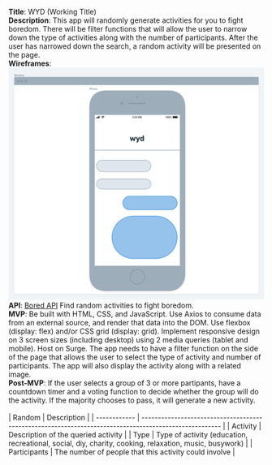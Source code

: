 **Title**:
WYD (Working Title) <br/>
**Description**:
This app will randomly generate activities for you to fight boredom. There will be filter functions that will allow the user to narrow down the type of activities along with the number of participants. After the user has narrowed down the search, a random activity will be presented on the page. <br/>
**Wireframes**:
![Wireframe](new-wireframe@2x.png) <br/>
**API**:
[Bored API](https://www.boredapi.com/)
Find random activities to fight boredom. <br/>
**MVP**:
Be built with HTML, CSS, and JavaScript.
Use Axios to consume data from an external source, and render that data into the DOM.
Use flexbox (display: flex) and/or CSS grid (display: grid).
Implement responsive design on 3 screen sizes (including desktop) using 2 media queries (tablet and mobile).
Host on Surge.
The app needs to have a filter function on the side of the page that allows the user to select the type of activity and number of participants.
The app will also display the activity along with a related image. <br/>
**Post-MVP**:
If the user selects a group of 3 or more partipants, have a countdown timer and a voting function to decide whether the group will do the activity. If the majority chooses to pass, it will generate a new activity.
<br/><br/>
| Random       | Description                                                                                            |
| ------------ | ------------------------------------------------------------------------------------------------------ |
| Activity     | Description of the queried activity                                                                    |
| Type         | Type of activity (education, recreational, social, diy, charity, cooking, relaxation, music, busywork) |
| Participants | The number of people that this activity could involve                                                  |
